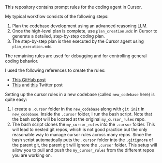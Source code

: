 This repository contains prompt rules for the coding agent in Cursor.

My typical workflow consists of the following steps:
1. Plan the codebase development using an advanced reasoning LLM.
2. Once the high-level plan is complete, use `plan_creation.mdc` in Cursor to generate a detailed, step-by-step coding plan.
3. The step-by-step plan is then executed by the Cursor agent using `plan_execution.mdc`.

The remaining rules are used for debugging and for controlling general coding behavior.

I used the following references to create the rules:
- [This GitHub post](https://gist.github.com/aashari/07cc9c1b6c0debbeb4f4d94a3a81339e)
- [This](https://x.com/ryancarson/status/1877170052492824683?s=46) and [this](https://x.com/kregenrek/status/1887574910501105793) Twitter post

Setting up the cursor rules in a new codebase (called `new_codebase` here) is quite easy:
1. I create a `.cursor` folder in the `new_codebase` along with `git init` in `new_codebase`. Inside the `.cursor` folder, I run the bash script. Note that the bash script will be located at the original `my_cursor_rules` repo.
2. The bash script clones the `my_cursor_rules` into the `.cursor` folder. This will lead to nested git repos, which is not good practice but the only reasonable way to manage cursor rules across many repos. Since the bash script automatically puts the `.cursor` folder into the `.gitignore` of the parent git, the parent git will ignore the `.cursor` folder. This setup will allow you to pull and push the `my_cursor_rules` from the different repos you are working on.
